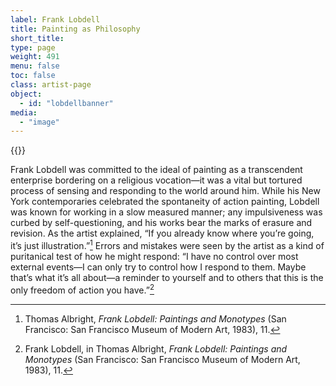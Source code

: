 ```yaml
---
label: Frank Lobdell
title: Painting as Philosophy
short_title:
type: page
weight: 491
menu: false
toc: false
class: artist-page
object:
  - id: "lobdellbanner"
media:
  - "image"
---
```

{{<q-figure id="lobdellbanner">}}

Frank Lobdell was committed to the ideal of painting as a transcendent enterprise bordering on a religious vocation—it was a vital but tortured process of sensing and responding to the world around him. While his New York contemporaries celebrated the spontaneity of action painting, Lobdell was known for working in a slow measured manner; any impulsiveness was curbed by self-questioning, and his works bear the marks of erasure and revision. As the artist explained, “If you already know where you’re going, it’s just illustration.”[^1] Errors and mistakes were seen by the artist as a kind of puritanical test of how he might respond: “I have no control over most external events—I can only try to control how I respond to them. Maybe that’s what it’s all about—a reminder to yourself and to others that this is the only freedom of action you have.”[^2]

[^1]: Thomas Albright, *Frank Lobdell: Paintings and Monotypes* (San Francisco: San Francisco Museum of Modern Art, 1983), 11.

[^2]: Frank Lobdell, in Thomas Albright, *Frank Lobdell: Paintings and Monotypes* (San Francisco: San Francisco Museum of Modern Art, 1983), 11.
